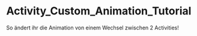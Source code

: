 # Activity_Custom_Animation_Tutorial
So ändert ihr die Animation von einem Wechsel zwischen 2 Activities!

